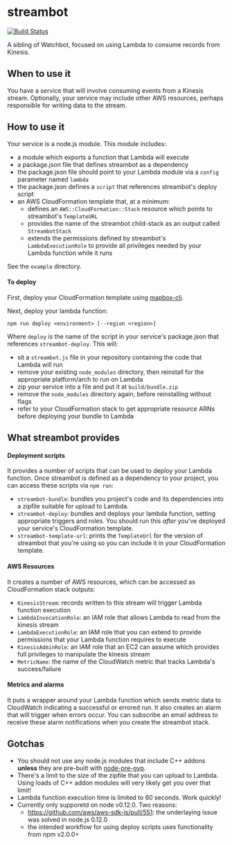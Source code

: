 # streambot

[![Build Status](https://magnum.travis-ci.com/mapbox/streambot.svg?token=JyZqLLKLnyx6pp4ze6j1&branch=master)](https://magnum.travis-ci.com/mapbox/streambot)

A sibling of Watchbot, focused on using Lambda to consume records from Kinesis.

## When to use it

You have a service that will involve consuming events from a Kinesis stream. Optionally, your service may include other AWS resources, perhaps responsible for writing data to the stream.

## How to use it

Your service is a node.js module. This module includes:

- a module which exports a function that Lambda will execute
- a package.json file that defines streambot as a dependency
- the package.json file should point to your Lambda module via a `config` parameter named `lambda`
- the package.json defines a `script` that references streambot's deploy script
- an AWS CloudFormation template that, at a minimum:
  - defines an `AWS::CloudFormation::Stack` resource which points to streambot's `TemplateURL`
  - provides the name of the streambot child-stack as an output called `StreambotStack`
  - extends the permissions defined by streambot's `LambdaExecutionRole` to provide all privileges needed by your Lambda function while it runs

See the `example` directory.

#### To deploy

First, deploy your CloudFormation template using [mapbox-cli](https://github.com/mapbox/mapbox-cli).

Next, deploy your lambda function:

```
npm run deploy <environment> [--region <region>]
```

Where `deploy` is the name of the script in your service's package.json that references `streambot-deploy`. This will:

- sit a `streambot.js` file in your repository containing the code that Lambda will run
- remove your existing `node_modules` directory, then reinstall for the appropriate platform/arch to run on Lambda
- zip your service into a file and put it at `build/bundle.zip`
- remove the `node_modules` directory again, before reinstalling without flags
- refer to your CloudFormation stack to get appropriate resource ARNs before deploying your bundle to Lambda

## What streambot provides

#### Deployment scripts

It provides a number of scripts that can be used to deploy your Lambda function. Once streambot is defined as a dependency to your project, you can access these scripts via `npm run`:

- `streambot-bundle`: bundles you project's code and its dependencies into a zipfile suitable for upload to Lambda.
- `streambot-deploy`: bundles and deploys your lambda function, setting appropriate triggers and roles. You should run this *after* you've deployed your service's CloudFormation template.
- `streambot-template-url`: prints the `TemplateUrl` for the version of streambot that you're using so you can include it in your CloudFormation template.

#### AWS Resources

It creates a number of AWS resources, which can be accessed as CloudFormation stack outputs:

- `KinesisStream`: records written to this stream will trigger Lambda function execution
- `LambdaInvocationRole`: an IAM role that allows Lambda to read from the kinesis stream
- `LambdaExecutionRole`: an IAM role that you can extend to provide permissions that your Lambda function requires to execute
- `KinesisAdminRole`: an IAM role that an EC2 can assume which provides full privileges to manipulate the kinesis stream
- `MetricName`: the name of the CloudWatch metric that tracks Lambda's success/failure

#### Metrics and alarms

It puts a wrapper around your Lambda function which sends metric data to CloudWatch indicating a successful or errored run. It also creates an alarm that will trigger when errors occur. You can subscribe an email address to receive these alarm notifications when you create the streambot stack.

## Gotchas

- You should not use any node.js modules that include C++ addons **unless** they are pre-built with [node-pre-gyp](https://github.com/mapbox/node-pre-gyp).
- There's a limit to the size of the zipfile that you can upload to Lambda. Using loads of C++ addon modules will very likely get you over that limit!
- Lambda function execution time is limited to 60 seconds. Work quickly!
- Currently only supporetd on node v0.12.0. Two reasons: 
  - https://github.com/aws/aws-sdk-js/pull/551: the underlaying issue was solved in node.js 0.12.0
  - the intended workflow for using deploy scripts uses functionality from npm v2.0.0+
